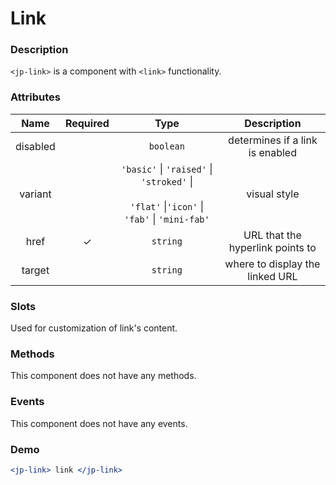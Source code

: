 # Link

### Description

`<jp-link>` is a component with `<link>` functionality.

### Attributes

| **Name** | **Required** |                                              **Type**                                              |         **Description**          |
| :------: | :----------: | :------------------------------------------------------------------------------------------------: | :------------------------------: |
| disabled |              |                                             `boolean`                                              | determines if a link is enabled  |
| variant  |              | `'basic'` \| `'raised'` \| `'stroked'` \| <br></br> `'flat'` \|`'icon'` \| `'fab'` \| `'mini-fab'` |           visual style           |
|   href   |      ✓       |                                              `string`                                              | URL that the hyperlink points to |
|  target  |              |                                              `string`                                              | where to display the linked URL  |

### Slots

Used for customization of link's content.

### Methods

This component does not have any methods.

### Events

This component does not have any events.

### Demo

```jsx live
<jp-link> link </jp-link>
```
